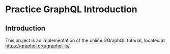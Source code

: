 # Practice GraphQL Introduction

## Introduction

This project is an implementation of the online GGraphQL tutorial, located at https://graphql.org/graphql-js/.